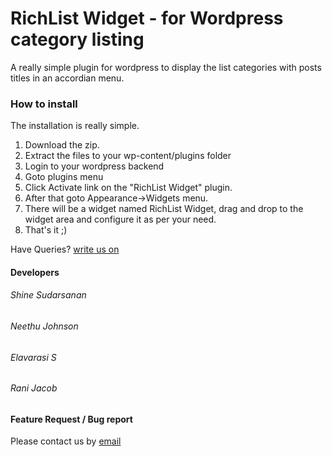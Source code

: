 RichList Widget - for Wordpress category listing
===========

A really simple plugin for wordpress to display the list categories with posts titles in an accordian menu.

### How to install
The installation is really simple.

1. Download the zip.
2. Extract the files to your wp-content/plugins folder
3. Login to your wordpress backend
4. Goto plugins menu 
5. Click Activate link on the "RichList Widget" plugin.
6. After that goto Appearance->Widgets menu.
7. There will be a widget named RichList Widget, drag and drop to the widget area and configure it as per your need.
8. That's it ;)

Have Queries? [write us on](mailto:shineklbm@gmail.com)

#### Developers
###### Shine Sudarsanan
###### Neethu Johnson
###### Elavarasi S
###### Rani Jacob

#### Feature Request / Bug report
Please contact us by [email](mailto:shine@richkenmedia.com)
